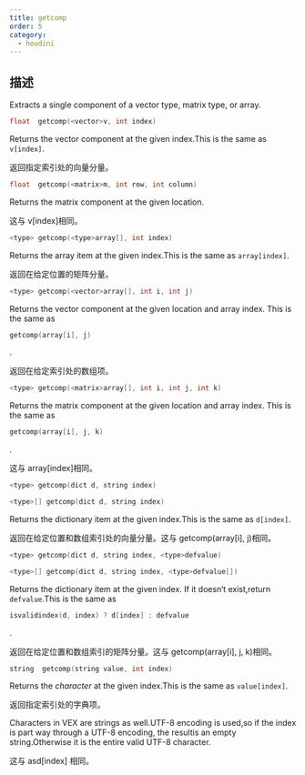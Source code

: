 ```yaml
---
title: getcomp
order: 5
category:
  - houdini
---
```

    
## 描述

Extracts a single component of a vector type, matrix type, or array.

```c
float  getcomp(<vector>v, int index)
```

Returns the vector component at the given index.This is the same as
`v[index]`.

返回指定索引处的向量分量。

```c
float  getcomp(<matrix>m, int row, int column)
```

Returns the matrix component at the given location.

这与 v[index]相同。

```c
<type> getcomp(<type>array[], int index)
```

Returns the array item at the given index.This is the same as `array[index]`.

返回在给定位置的矩阵分量。

```c
<type> getcomp(<vector>array[], int i, int j)
```

Returns the vector component at the given location and array index. This is
the same as

```c
getcomp(array[i], j)
```

.

返回在给定索引处的数组项。

```c
<type> getcomp(<matrix>array[], int i, int j, int k)
```

Returns the matrix component at the given location and array index. This is
the same as

```c
getcomp(array[i], j, k)
```

.

这与 array[index]相同。

```c
<type> getcomp(dict d, string index)
```

```c
<type>[] getcomp(dict d, string index)
```

Returns the dictionary item at the given index.This is the same as `d[index]`.

返回在给定位置和数组索引处的向量分量。这与 getcomp(array[i], j)相同。

```c
<type> getcomp(dict d, string index, <type>defvalue)
```

```c
<type>[] getcomp(dict d, string index, <type>defvalue[])
```

Returns the dictionary item at the given index. If it doesn‘t exist,return
`defvalue`.This is the same as

```c
isvalidindex(d, index) ? d[index] : defvalue
```

.

返回在给定位置和数组索引的矩阵分量。这与 getcomp(array[i], j, k)相同。

```c
string  getcomp(string value, int index)
```

Returns the _character_ at the given index.This is the same as `value[index]`.

返回指定索引处的字典项。

Characters in VEX are strings as well.UTF-8 encoding is used,so if the index
is part way through a UTF-8 encoding, the resultis an empty string.Otherwise
it is the entire valid UTF-8 character.

这与 asd[index] 相同。
